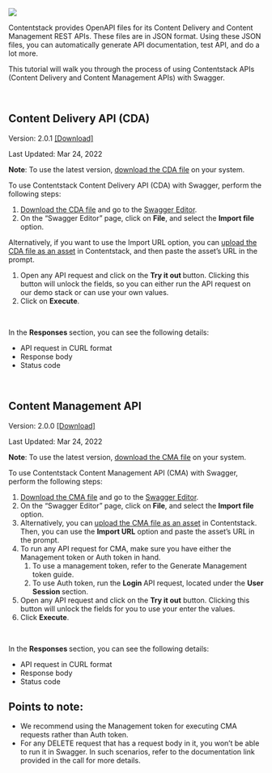 <img
  src="https://images.contentstack.io/v3/assets/bltc5a09bf374882538/blt8f67099538d234d7/600a87ac6215cf0f9a18c467/contentstack_icon.svg" />
<br>
<p>Contentstack provides OpenAPI files for its Content Delivery and Content Management REST APIs. These files are in
  JSON format. Using these JSON files, you can automatically generate API documentation, test API, and do a lot more.
</p>
<p>This tutorial will walk you through the process of using Contentstack APIs (Content Delivery and Content Management
  APIs) with Swagger.</p><br>
<h2>Content Delivery API (CDA)</h2>
<p>Version: 2.0.1 <a
    href="https://raw.githubusercontent.com/contentstack/contentstack-openapi/master/cda-openapi-3.json">[Download]</a></p>
<p>Last Updated: Mar 24, 2022</p>
<p><strong>Note</strong>: To use the latest version, <a
    href="https://raw.githubusercontent.com/contentstack/contentstack-openapi/master/cda-openapi-3.json">download
    the CDA file</a> on your system. </p>
<p>To use Contentstack Content Delivery API (CDA) with Swagger, perform the following steps: </p>
<ol>
  <li><a
      href="https://raw.githubusercontent.com/contentstack/contentstack-openapi/master/cda-openapi-3.json">Download
      the CDA file</a> and go to the <a href="https://editor.swagger.io/">Swagger Editor</a>.</li>
  <li>On the “Swagger Editor” page, click on <strong>File</strong>, and select the <strong>Import file</strong> option.
  </li>
</ol>
<p>Alternatively, if you want to use the Import URL option, you can <a
    href="https://www.contentstack.com/docs/content-managers/working-with-assets/create-upload-assets/">upload the CDA
    file as an asset</a> in Contentstack, and then paste the asset’s URL in the prompt.</p>
<ol>
  <li>Open any API request and click on the <strong>Try it out </strong>button. Clicking this button will unlock the
    fields, so you can either run the API request on our demo stack or can use your own values.</li>
  <li>Click on <strong>Execute</strong>.</li>
</ol><br>
<p>In the <strong>Responses </strong>section, you can see the following details:</p>
<ul>
  <li>API request in CURL format</li>
  <li>Response body</li>
  <li>Status code </li>
</ul><br>
<h2>Content Management API</h2>
<p>Version: 2.0.0 <a
    href="https://raw.githubusercontent.com/contentstack/contentstack-openapi/master/cma-openapi-3.json">[Download]</a></p>
<p>Last Updated: Mar 24, 2022</p>
<p><strong>Note</strong>: To use the latest version, <a
    href="https://raw.githubusercontent.com/contentstack/contentstack-openapi/master/cma-openapi-3.json">download
    the CMA file</a> on your system. </p>
<p>To use Contentstack Content Management API (CMA) with Swagger, perform the following steps: </p>
<ol>
  <li><a
      href="https://raw.githubusercontent.com/contentstack/contentstack-openapi/master/cma-openapi-3.json">Download
      the CMA file</a> and go to the <a href="https://editor.swagger.io/">Swagger Editor</a>. </li>
  <li>On the “Swagger Editor” page, click on<strong> File</strong>, and select the <strong>Import file </strong>option.
  </li>
  <li>Alternatively, you can <a
      href="https://www.contentstack.com/docs/content-managers/working-with-assets/create-upload-assets/">upload the CMA
      file as an asset</a> in Contentstack. Then, you can use the <strong>Import URL</strong> option and paste the
    asset’s URL in the prompt. </li>
  <li>To run any API request for CMA, make sure you have either the Management token or Auth token in hand. <ol>
      <li>To use a management token, refer to the Generate Management token guide. </li>
      <li>To use Auth token, run the <strong>Login </strong>API request, located under the <strong>User Session
        </strong>section. </li>
    </ol>
  </li>
  <li>Open any API request and click on the <strong>Try it out</strong> button. Clicking this button will unlock the
    fields for you to use your enter the values. </li>
  <li>Click <strong>Execute</strong>.</li>
</ol><br>
<p>In the <strong>Responses </strong>section, you can see the following details:</p>
<ul>
  <li>API request in CURL format</li>
  <li>Response body</li>
  <li>Status code</li>
</ul>
<h2>Points to note:</h2>
<ul>
  <li>We recommend using the Management token for executing CMA requests rather than Auth token. </li>
  <li>For any DELETE request that has a request body in it, you won’t be able to run it in Swagger. In such scenarios,
    refer to the documentation link provided in the call for more details.</li>
</ul><br>